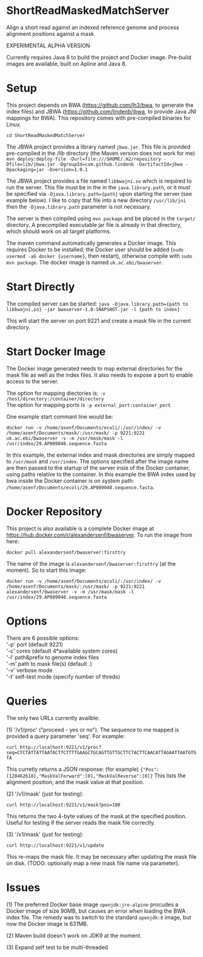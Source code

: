 # ShortReadMaskedMatchServer

Align a short read against an indexed reference genome and process alignment positions against a mask

EXPERIMENTAL ALPHA VERSION

Currently requires Java 8 to build the project and Docker image. Pre-build images are available, built on Apline and Java 8.

# Setup

This project depends on BWA (https://github.com/lh3/bwa, to generate the index files) and JBWA (https://github.com/lindenb/jbwa, to provide Java JNI mappings for BWA).
This repository comes with pre-compiled binaries for Linux.

`cd ShortReadMaskedMatchServer`

The JBWA project provides a library named `jbwa.jar`. This file is provided pre-compiled in the /lib directory (the Maven version does not work for me)
`mvn deploy:deploy-file -Durl=file:///$HOME/.m2/repository -Dfile=lib/jbwa.jar -DgroupId=com.github.lindenb -DartifactId=jbwa -Dpackaging=jar -Dversion=1.0.1`

The JBWA project provides a file named `libbwajni.so` which is required to run the server. This file must be in the in the `java.library.path`, or it must be specified via `-Djava.library.path={path}` upon starting the server (see example below).
I like to copy that file into a new directory `/usr/lib/jni` then the `-Djava.library.path` parameter is not necessary.

The server is then compiled using `mvn package` and be placed in the `target/` directory. A precompiled executable jar file is already in that directory, which should work on all target platforms.

The maven command automatically generates a Docker image. This requires Docker to be installed; the Docker user should be added (`sudo usermod -aG docker {username}`, then restart), otherwise compile with `sudo mvn package`.
The docker image is named `uk.ac.ebi/bwaserver`.

# Start Directly

The compiled server can be started:
`java -Djava.library.path={path to libbwajni.so} -jar bwaserver-1.0-SNAPSHOT.jar -l {path to index}`

This will start the server on port 9221 and create a mask file in the current directory.

# Start Docker Image

The Docker image generated needs to map external directories for the mask file as well as the index files. It also needs to expose a port to enable access to the server.

The option for mapping diectories is: `-v /host/directory:/container/directory` <br />
The option for mapping ports is `-p external_port:container_port`

One example start commant line would be:

`docker run -v /home/asenf/Documents/ecoli/:/usr/index/ -v /home/asenf/Documents/mask/:/usr/mask/ -p 9221:9221 uk.ac.ebi/bwaserver -v -m /usr/mask/mask -l /usr/index/29.AP009048.sequence.fasta`

In this example, the external index and mask directories are simply mapped to `/usr/mask` and `/usr/index`.
The options specified after the image name are then passed to the startup of the server insie of the Docker container, using paths relative to the container.
In this example the BWA index used by bwa inside the Docker container is on system path: `/home/asenf/Documents/ecoli/29.AP009048.sequence.fasta`.

# Docker Repository

This project is also available is a complete Docker image at https://hub.docker.com/r/alexandersenf/bwaserver. To run the image from here:

`docker pull alexandersenf/bwaserver:firsttry`

The name of the image is `alexandersenf/bwaserver:firsttry` (at the moment). So to start this image: 

`docker run -v /home/asenf/Documents/ecoli/:/usr/index/ -v /home/asenf/Documents/mask/:/usr/mask/ -p 9221:9221 alexandersenf/bwaserver -v -m /usr/mask/mask -l /usr/index/29.AP009048.sequence.fasta`

# Options

There are 6 possible options: <br />
'-p'  port (default 9221) <br />
'-c'  cores (default 4*available system cores) <br />
'-l'  path&prefix to genome index files <br />
'-m'  path to mask file(s) (default .) <br />
'-v'  verbose mode  <br />
'-t'  self-test mode (specify number of threds)

# Queries

The only two URLs currently availble: 

(1) '/v1/proc' ("proceed - yes or no"). The sequence to me mapped is provided a query parameter 'seq'. For example:

`curl http://localhost:9221/v1/proc?seq=CTCTATTATTAATACTTCTTTTGAAGCTGCAGTTGTTGCTTCTACTTCAACATTAGAATTAATGTGTA`

This curretly returns a JSON response: (for example) `{"Pos":[120462618],"MaskValForward":[0],"MaskValReverse":[0]}`
This lists the alignment position, and the mask value at that position.

(2) '/v1/mask' (just for testing):

`curl http://localhost:9221/v1/mask?pos=100`

This returns the two 4-byte values of the mask at the specified position. Useful for testing if the server reads the mask file correctly.

(3) '/v1/mask' (just for testing):

`curl http://localhost:9221/v1/update`

This re-maps the mask file. It may be necessary after updating the mask file on disk. (TODO: optionally map a new mask file name via parameter).

# Issues

(1) The preferred Docker base image `openjdk:jre-alpine` procudes a Docker image of size 90MB, but causes an error when loading the BWA index file. The remedy was to switch to the standard `openjdk:8` image, but now the Docker image is 631MB.

(2) Maven build doesn't work on JDK9 at the moment.

(3) Expand self test to be multi-threaded
